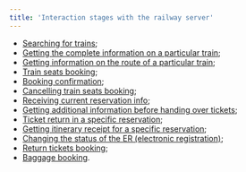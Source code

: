 ```yaml
---
title: 'Interaction stages with the railway server'
---
```


-   [Searching for trains](/trains/trains_stages/searchtrains);
-   [Getting the complete information on a particular train](/trains/trains_stages/getfulltraininfo);
-   [Getting information on the route of a particular train](/trains/trains_stages/gettrainroute);
-   [Train seats booking](/trains/trains_stages/booktrain);
-   [Booking confirmation](/trains/trains_stages/confirmbooktrain);
-   [Cancelling train seats booking](/trains/trains_stages/cancelbooktrain);
-   [Receiving current reservation info](/trains/trains_stages/updatebooktrain);
-   [Getting additional information before handing over tickets](/trains/trains_stages/getrefundinfo);
-   [Ticket return in a specific reservation](/trains/trains_stages/refundbook);
-   [Getting itinerary receipt for a specific reservation](/trains/trains_stages/getticketblank);
-   [Changing the status of the ER (electronic registration)](/trains/trains_stages/changeerstatus);
-   [Return tickets booking](/trains/trains_stages/bookreturntrain);
-   [Baggage booking](/trains/trains_stages/bookbaggagedoc).